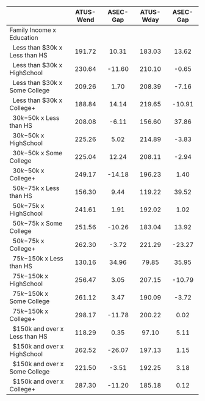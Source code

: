 
|                      |    ATUS-Wend |     ASEC-Gap |    ATUS-Wday |     ASEC-Gap |
| -------------------- | :----------: | :----------: | :----------: | :----------: |
| Family Income x Education |              |              |              |              |
| &nbsp;&nbsp;Less than $30k x Less than HS |       191.72 |        10.31 |       183.03 |        13.62 |
| &nbsp;&nbsp;Less than $30k x HighSchool |       230.64 |       -11.60 |       210.10 |        -0.65 |
| &nbsp;&nbsp;Less than $30k x Some College |       209.26 |         1.70 |       208.39 |        -7.16 |
| &nbsp;&nbsp;Less than $30k x College+ |       188.84 |        14.14 |       219.65 |       -10.91 |
| &nbsp;&nbsp;$30k-$50k x Less than HS |       208.08 |        -6.11 |       156.60 |        37.86 |
| &nbsp;&nbsp;$30k-$50k x HighSchool |       225.26 |         5.02 |       214.89 |        -3.83 |
| &nbsp;&nbsp;$30k-$50k x Some College |       225.04 |        12.24 |       208.11 |        -2.94 |
| &nbsp;&nbsp;$30k-$50k x College+ |       249.17 |       -14.18 |       196.23 |         1.40 |
| &nbsp;&nbsp;$50k-$75k x Less than HS |       156.30 |         9.44 |       119.22 |        39.52 |
| &nbsp;&nbsp;$50k-$75k x HighSchool |       241.61 |         1.91 |       192.02 |         1.02 |
| &nbsp;&nbsp;$50k-$75k x Some College |       251.56 |       -10.26 |       183.04 |        13.92 |
| &nbsp;&nbsp;$50k-$75k x College+ |       262.30 |        -3.72 |       221.29 |       -23.27 |
| &nbsp;&nbsp;$75k-$150k x Less than HS |       130.16 |        34.96 |        79.85 |        35.95 |
| &nbsp;&nbsp;$75k-$150k x HighSchool |       256.47 |         3.05 |       207.15 |       -10.79 |
| &nbsp;&nbsp;$75k-$150k x Some College |       261.12 |         3.47 |       190.09 |        -3.72 |
| &nbsp;&nbsp;$75k-$150k x College+ |       298.17 |       -11.78 |       200.22 |         0.02 |
| &nbsp;&nbsp;$150k and over x Less than HS |       118.29 |         0.35 |        97.10 |         5.11 |
| &nbsp;&nbsp;$150k and over x HighSchool |       262.52 |       -26.07 |       197.13 |         1.15 |
| &nbsp;&nbsp;$150k and over x Some College |       221.50 |        -3.51 |       192.25 |         3.18 |
| &nbsp;&nbsp;$150k and over x College+ |       287.30 |       -11.20 |       185.18 |         0.12 |

